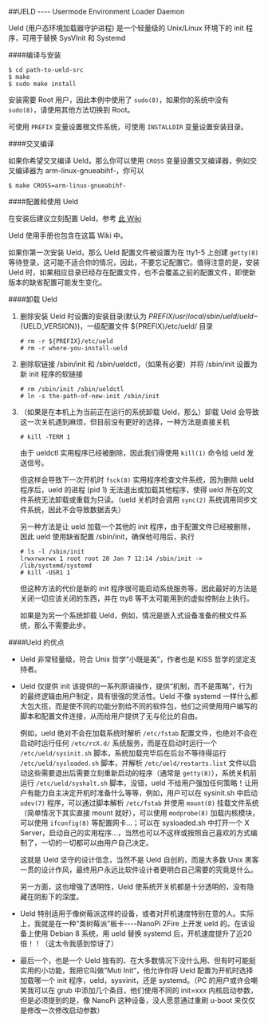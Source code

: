 









##UELD ---- Usermode Environment Loader Daemon

Ueld (用户态环境加载器守护进程) 是一个轻量级的 Unix/Linux 环境下的 init 程序，可用于替换 SysVInit 和 Systemd

####编译与安装

```
$ cd path-to-ueld-src
$ make
$ sudo make install
```

安装需要 Root 用户，因此本例中使用了 `sudo(8)`，如果你的系统中没有 `sudo(8)`，请使用其他方法切换到 Root。

可使用 `PREFIX` 变量设置根文件系统，可使用 `INSTALLDIR` 变量设置安装目录。

####交叉编译

如果你希望交叉编译 Ueld，那么你可以使用 `CROSS` 变量设置交叉编译器，例如交叉编译器为 arm-linux-gnueabihf-，你可以

```
$ make CROSS=arm-linux-gnueabihf-
```

####配置和使用 Ueld

在安装后建议立刻配置 Ueld，参考 [此 Wiki]()

Ueld 使用手册也包含在这篇 Wiki 中。

如果你第一次安装 Ueld，那么 Ueld 配置文件被设置为在 tty1-5 上创建 `getty(8)` 等待登录，这可能不适合你的情况，因此，不要忘记配置它。值得注意的是，安装 Ueld 时，如果相应目录已经存在配置文件，也不会覆盖之前的配置文件，即使新版本的缺省配置可能发生变化。

####卸载 Ueld

1. 删除安装 Ueld 时设置的安装目录(默认为 ${PREFIX}/usr/local/sbin/ueld/ueld-${UELD_VERSION})，一级配置文件 ${PREFIX}/etc/ueld/ 目录

	```
	# rm -r ${PREFIX}/etc/ueld
	# rm -r where-you-install-ueld
	```

2. 删除软链接 /sbin/init 和 /sbin/ueldctl，（如果有必要）并将 /sbin/init 设置为新 init 程序的软链接

	```
	# rm /sbin/init /sbin/ueldctl
	# ln -s the-path-of-new-init /sbin/init
	```

3. （如果是在本机上为当前正在运行的系统卸载 Ueld，那么）卸载 Ueld 会导致这一次关机遇到麻烦，但目前没有更好的选择，一种方法是直接关机

	```
	# kill -TERM 1
	```

	由于 ueldctl 实用程序已经被删除，因此我们得使用 `kill(1)` 命令给 ueld 发送信号。

	但这样会导致下一次开机时 `fsck(8)` 实用程序检查文件系统，因为删除 ueld 程序后，ueld 的进程 (pid 1) 无法退出或加载其他程序，使得 ueld 所在的文件系统无法卸载或重载为只读。（ueld 关机时会调用 `sync(2)` 系统调用同步文件系统，因此不会导致数据丢失）

	另一种方法是让 ueld 加载一个其他的 init 程序，由于配置文件已经被删除，因此 ueld 使用缺省配置 /sbin/init，确保他可用后，执行

	```
	# ls -l /sbin/init
	lrwxrwxrwx 1 root root 20 Jan 7 12:14 /sbin/init -> /lib/systemd/systemd
	# kill -USR1 1
	```

	但这种方法的代价是新的 init 程序很可能启动系统服务等，因此最好的方法是关闭一切应该关闭的东西，并在 tty8 等不太可能用到的虚拟控制台上执行。

	如果是为另一个系统卸载 Ueld，例如，情况是嵌入式设备准备的根文件系统，那么不需要此步。

####Ueld 的优点

- Ueld 非常轻量级，符合 Unix 哲学“小既是美”，作者也是 KISS 哲学的坚定支持者。

- Ueld 仅提供 init 该提供的一系列原语操作，提供“机制，而不是策略”，行为的最终逻辑由用户制定，具有很强的灵活性。Ueld 不像 systemd 一样什么都大包大揽，而是使不同的功能分割给不同的软件包，他们之间使用用户编写的脚本和配置文件连接，从而给用户提供了无与伦比的自由。

	例如，ueld 绝对不会在加载系统时解析 `/etc/fstab` 配置文件，也绝对不会在启动时运行任何 `/etc/rcX.d/` 系统服务，而是在启动时运行一个 `/etc/ueld/sysinit.sh` 脚本，系统加载完毕后在后台不等待得运行 `/etc/ueld/sysloaded.sh` 脚本，并解析 `/etc/ueld/restarts.list` 文件以启动这些需要退出后需要立刻重新启动的程序（通常是 `getty(8)`），系统关机前运行 `/etc/ueld/syshalt.sh` 脚本，没错，ueld 不给用户强加任何策略！让用户有能力自主决定开机时准备什么等等，例如，用户可以在 sysinit.sh 中启动 `udev(7)` 程序，可以通过脚本解析 `/etc/fstab` 并使用 `mount(8)` 挂载文件系统（简单情况下其实直接 mount 就好），可以使用 `modprobe(8)` 加载内核模块，可以使用 `ifconfig(8)` 等配置网卡...；可以在 sysloaded.sh 中打开一个 X Server，启动自己的实用程序...，当然也可以不这样或按照自己喜欢的方式编制了，一切的一切都可以由用户自己决定。

	这就是 Ueld 坚守的设计信念，当然不是 Ueld 自创的，而是大多数 Unix 黑客一贯的设计作风，最终用户永远比软件设计者更明白自己需要的究竟是什么。

	另一方面，这也增强了透明性，Ueld 使系统开关机都是十分透明的，没有隐藏在阴影下的深度。

- Ueld 特别适用于像树莓派这样的设备，或者对开机速度特别在意的人。实际上，我就是在一种“类树莓派”板卡----NanoPi 2Fire 上开发 ueld 的。在该设备上使用 Debian 8 系统，用 ueld 替换 systemd 后，开机速度提升了近20倍！！（这太令我感到惊讶了）

- 最后一个，也是一个 Ueld 独有的、在大多数情况下没什么用、但有时可能挺实用的小功能，我把它叫做”Muti Init“，他允许你将 Ueld 配置为开机时选择加载哪一个 init 程序，ueld，sysvinit，还是 systemd。（PC 的用户或许会嘲笑我可以在 grub 中添加几个条目，他们使用不同的 init=xxx 内核启动参数，但是必须提到的是，像 NanoPi 这种设备，没人愿意通过重刷 u-boot 来仅仅是修改一次修改启动参数）

